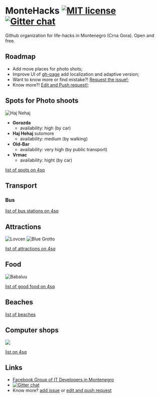 # MonteHacks [![MIT license](http://img.shields.io/badge/license-MIT-brightgreen.svg)](http://opensource.org/licenses/MIT) [![Gitter chat](http://img.shields.io/badge/gitter-montehacks/chat-blue.svg)](https://gitter.im/montehacks/chat "Gitter chat")

Github organization for life-hacks in Montenegro (Crna Gora). Open and free.

## Roadmap

* Add move places for photo shots;
* Improve UI of [gh-page](http://montehacks.github.io) add localization and adaptive version;
* Want to know more or find mistake?! [Request the issue!](https://github.com/montehacks/montehacks.github.io/issues);
* Know more?! [Edit and Push request!](https://github.com/montehacks/montehacks.github.io/blob/master/README.md);

## Spots for Photo shoots
![Haj Nehaj](https://irs1.4sqi.net/img/general/300x300/26824733_Bgj6DcgmusCNsKc14lQgO46VbX0hrF3pPXxRA14RkEo.jpg)
* **Gorazda**
   * availability: high (by car)
* **Haj Hehaj** sutomore
   * availability: medium (by walking)
* **Old-Bar**
   * availability: very high (by public transport)
* **Vrmac**
   * availability: hight (by car)

[list of spots on 4sq](https://foursquare.com/hyzhak_en/list/good-for-photo)

## Transport

### Bus
[list of bus stations on 4sq](https://foursquare.com/hyzhak_en/list/bus-stations-of-montenegro)

## Attractions
![Lovcen](https://irs0.4sqi.net/img/general/300x300/4779805_GgaPBZaFYjf_3sa8-0pk6xgwuEAyYhQU9vzLEc94lKw.jpg)
![Blue Grotto](https://irs0.4sqi.net/img/general/300x300/21120241_rUW9IOE3Xm36zrTqfc9r6bW4_2hhgzMYBOcQTQ3zcEM.jpg)

[list of attractions on 4sq](https://foursquare.com/hyzhak_en/list/travel-attraction)

## Food
![Babaluu](https://irs1.4sqi.net/img/general/300x300/4779805_mZl4k58B_6g7yItKZx4-aWqIu8E-8EQJckMJgXE-Hcg.jpg)

[list of good food on 4sq](https://foursquare.com/hyzhak_en/list/good-food)

## Beaches
[list of beaches ](https://foursquare.com/hyzhak_en/list/beaches-of-montenegro)

## Computer shops
![](https://irs3.4sqi.net/img/general/300x300/4779805_smBUUSAQ2Pzcxq5EfgAXFip4V9471hM4wBnRiFhltrM.jpg)

[list on 4sq](https://foursquare.com/hyzhak_en/list/computers)

## Links

* [Facebook Group of IT Developers in Montenegro](https://www.facebook.com/groups/ex.yu.developers/)
* [![Gitter chat](https://badges.gitter.im/montehacks/chat.png)](https://gitter.im/montehacks/chat "Gitter chat")
* Know more? [add issue](https://github.com/montehacks/montehacks.github.io/issues) or [edit and push request](https://github.com/montehacks/montehacks.github.io/blob/master/README.md)
